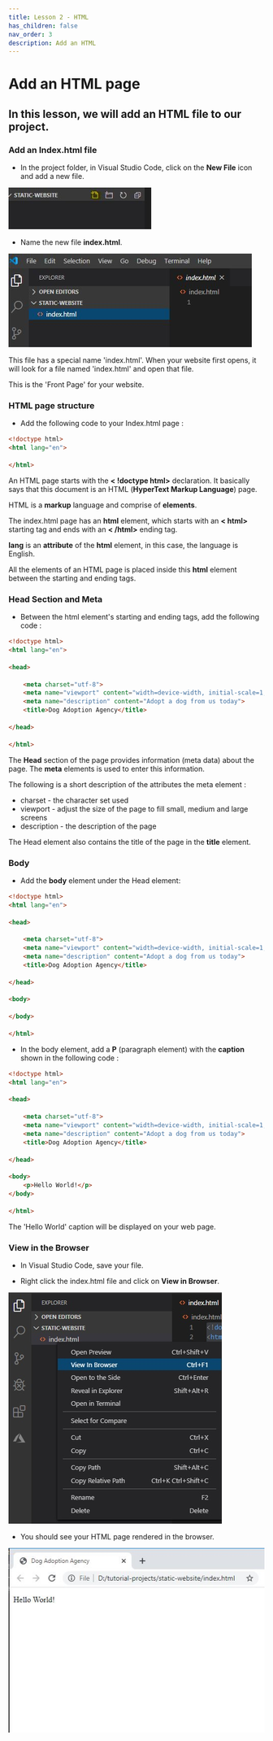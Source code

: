 ```yaml
---
title: Lesson 2 - HTML
has_children: false
nav_order: 3
description: Add an HTML 
---
```

# Add an HTML page

## In this lesson, we will add an HTML file to our project.

### Add an Index.html file

- In the project folder, in Visual Studio Code, click on the **New File** icon and add a new file.

![new folder](../img/html1-new-file.JPG)

- Name the new file **index.html**.

![new folder](../img/html1-index-html.JPG)

This file has a special name 'index.html'. When your website first opens, it will look for a file named 'index.html' and open that file. 

This is the 'Front Page' for your website.

### HTML page structure

- Add the following code to your Index.html page :

```html
<!doctype html>
<html lang="en">

</html>
```

An HTML page starts with the **< !doctype html>** declaration. It basically says that this document is an HTML (**HyperText Markup Language**) page.

HTML is a **markup** language and comprise of **elements**.

The index.html page has an **html** element, which starts with an **< html>** starting tag and ends with an **< /html>** ending tag.

**lang** is an **attribute** of the **html** element, in this case, the language is English.

All the elements of an HTML page is placed inside this **html** element between the starting and ending tags.

### Head Section and Meta
- Between the html element's starting and ending tags, add the following code :

```html
<!doctype html>
<html lang="en">

<head>

    <meta charset="utf-8">
    <meta name="viewport" content="width=device-width, initial-scale=1, shrink-to-fit=no">
    <meta name="description" content="Adopt a dog from us today">
    <title>Dog Adoption Agency</title>

</head>

</html>
```

The **Head** section of the page provides information (meta data) about the page. The **meta** elements is used to enter this information. 

The following is a short description of the attributes the meta element :

- charset - the character set used
- viewport - adjust the size of the page to fill small, medium and large screens
- description - the description of the page

The Head element also contains the title of the page in the **title** element.

### Body

- Add the **body** element under the Head element:

```html
<!doctype html>
<html lang="en">

<head>

    <meta charset="utf-8">
    <meta name="viewport" content="width=device-width, initial-scale=1, shrink-to-fit=no">
    <meta name="description" content="Adopt a dog from us today">
    <title>Dog Adoption Agency</title>

</head>

<body>

</body>

</html>
```

- In the body element, add a **P** (paragraph element) with the **caption** shown in the following code :

```html
<!doctype html>
<html lang="en">

<head>

    <meta charset="utf-8">
    <meta name="viewport" content="width=device-width, initial-scale=1, shrink-to-fit=no">
    <meta name="description" content="Adopt a dog from us today">
    <title>Dog Adoption Agency</title>

</head>

<body>
    <p>Hello World!</p>
</body>

</html>

```

The 'Hello World' caption will be displayed on your web page.

### View in the Browser

- In Visual Studio Code, save your file.

- Right click the index.html file and click on **View in Browser**.

![new folder](../img/html1-view-browser.JPG)

- You should see your HTML page rendered in the browser.

![new folder](../img/html1-view-browser2.JPG)

